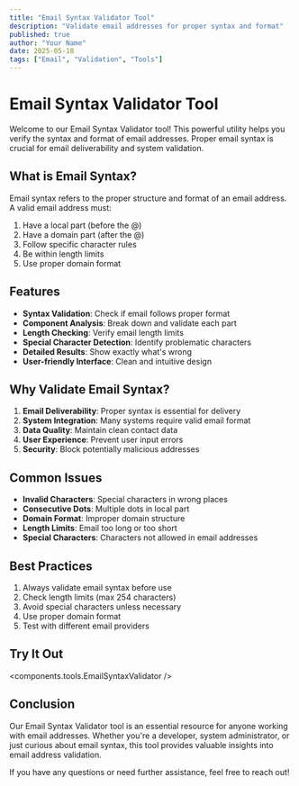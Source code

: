 ```yaml
---
title: "Email Syntax Validator Tool"
description: "Validate email addresses for proper syntax and format"
published: true
author: "Your Name"
date: 2025-05-18
tags: ["Email", "Validation", "Tools"]
---
```


# Email Syntax Validator Tool

Welcome to our Email Syntax Validator tool! This powerful utility helps you verify the syntax and format of email addresses. Proper email syntax is crucial for email deliverability and system validation.

## What is Email Syntax?

Email syntax refers to the proper structure and format of an email address. A valid email address must:

1. Have a local part (before the @)
2. Have a domain part (after the @)
3. Follow specific character rules
4. Be within length limits
5. Use proper domain format

## Features

- **Syntax Validation**: Check if email follows proper format
- **Component Analysis**: Break down and validate each part
- **Length Checking**: Verify email length limits
- **Special Character Detection**: Identify problematic characters
- **Detailed Results**: Show exactly what's wrong
- **User-friendly Interface**: Clean and intuitive design

## Why Validate Email Syntax?

1. **Email Deliverability**: Proper syntax is essential for delivery
2. **System Integration**: Many systems require valid email format
3. **Data Quality**: Maintain clean contact data
4. **User Experience**: Prevent user input errors
5. **Security**: Block potentially malicious addresses

## Common Issues

- **Invalid Characters**: Special characters in wrong places
- **Consecutive Dots**: Multiple dots in local part
- **Domain Format**: Improper domain structure
- **Length Limits**: Email too long or too short
- **Special Characters**: Characters not allowed in email addresses

## Best Practices

1. Always validate email syntax before use
2. Check length limits (max 254 characters)
3. Avoid special characters unless necessary
4. Use proper domain format
5. Test with different email providers

## Try It Out

<components.tools.EmailSyntaxValidator />

## Conclusion

Our Email Syntax Validator tool is an essential resource for anyone working with email addresses. Whether you're a developer, system administrator, or just curious about email syntax, this tool provides valuable insights into email address validation.

If you have any questions or need further assistance, feel free to reach out!
